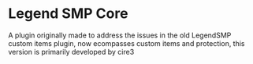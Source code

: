 # Legend SMP Core

A plugin originally made to address the issues in the old LegendSMP custom items plugin, now ecompasses custom items and protection, this version is primarily developed by cire3

